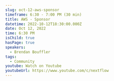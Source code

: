 ```yaml
---
slug: oct-12-aws-sponsor
timeframe: 6:30 - 7:00 PM (30 min)
title: AWS - Sponsor
datetime: 2022-10-12T18:30:00.000Z
date: Oct 12, 2022
time: 6:30 PM
isChild: true
hasPage: true
speakers:
  - Brendan Bouffler
tags:
  - Community
youtube: Watch on Youtube
youtubeUrl: https://www.youtube.com/c/nextflow
---
```

